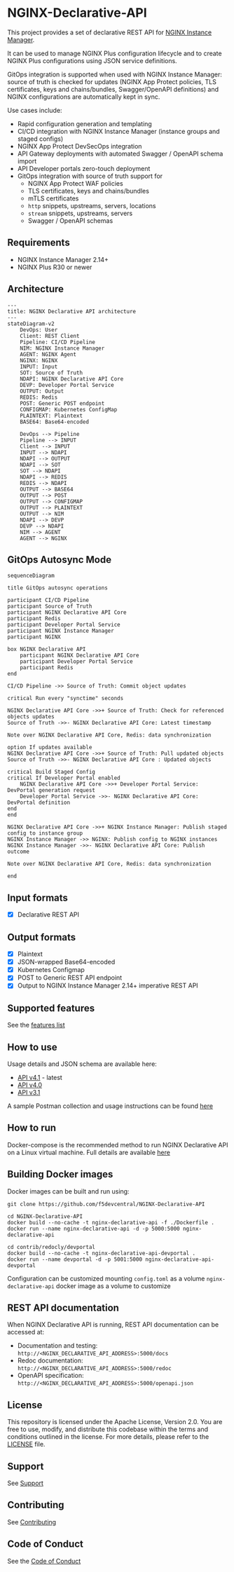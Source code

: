 # NGINX-Declarative-API

This project provides a set of declarative REST API for [NGINX Instance Manager](https://docs.nginx.com/nginx-management-suite/nim/).

It can be used to manage NGINX Plus configuration lifecycle and to create NGINX Plus configurations using JSON service definitions.

GitOps integration is supported when used with NGINX Instance Manager: source of truth is checked for updates (NGINX App Protect policies, TLS certificates, keys and chains/bundles, Swagger/OpenAPI definitions) and NGINX configurations are automatically kept in sync.

Use cases include:

- Rapid configuration generation and templating
- CI/CD integration with NGINX Instance Manager (instance groups and staged configs)
- NGINX App Protect DevSecOps integration
- API Gateway deployments with automated Swagger / OpenAPI schema import
- API Developer portals zero-touch deployment
- GitOps integration with source of truth support for
  - NGINX App Protect WAF policies
  - TLS certificates, keys and chains/bundles
  - mTLS certificates
  - `http` snippets, upstreams, servers, locations
  - `stream` snippets, upstreams, servers
  - Swagger / OpenAPI schemas

## Requirements

- NGINX Instance Manager 2.14+
- NGINX Plus R30 or newer

## Architecture

```mermaid
---
title: NGINX Declarative API architecture
---
stateDiagram-v2
    DevOps: User
    Client: REST Client
    Pipeline: CI/CD Pipeline
    NIM: NGINX Instance Manager
    AGENT: NGINX Agent
    NGINX: NGINX
    INPUT: Input
    SOT: Source of Truth
    NDAPI: NGINX Declarative API Core
    DEVP: Developer Portal Service
    OUTPUT: Output
    REDIS: Redis
    POST: Generic POST endpoint
    CONFIGMAP: Kubernetes ConfigMap
    PLAINTEXT: Plaintext
    BASE64: Base64-encoded

    DevOps --> Pipeline
    Pipeline --> INPUT
    Client --> INPUT
    INPUT --> NDAPI
    NDAPI --> OUTPUT
    NDAPI --> SOT
    SOT --> NDAPI
    NDAPI --> REDIS
    REDIS --> NDAPI
    OUTPUT --> BASE64
    OUTPUT --> POST
    OUTPUT --> CONFIGMAP
    OUTPUT --> PLAINTEXT
    OUTPUT --> NIM
    NDAPI --> DEVP
    DEVP --> NDAPI
    NIM --> AGENT
    AGENT --> NGINX
```

## GitOps Autosync Mode

```mermaid
sequenceDiagram

title GitOps autosync operations

participant CI/CD Pipeline
participant Source of Truth
participant NGINX Declarative API Core
participant Redis
participant Developer Portal Service
participant NGINX Instance Manager
participant NGINX

box NGINX Declarative API
    participant NGINX Declarative API Core
    participant Developer Portal Service
    participant Redis
end

CI/CD Pipeline ->> Source of Truth: Commit object updates

critical Run every "synctime" seconds

NGINX Declarative API Core ->>+ Source of Truth: Check for referenced objects updates
Source of Truth ->>- NGINX Declarative API Core: Latest timestamp

Note over NGINX Declarative API Core, Redis: data synchronization

option If updates available
NGINX Declarative API Core ->>+ Source of Truth: Pull updated objects
Source of Truth ->>- NGINX Declarative API Core : Updated objects

critical Build Staged Config
critical If Developer Portal enabled
    NGINX Declarative API Core ->>+ Developer Portal Service: DevPortal generation request
    Developer Portal Service ->>- NGINX Declarative API Core: DevPortal definition
end
end

NGINX Declarative API Core ->>+ NGINX Instance Manager: Publish staged config to instance group
NGINX Instance Manager ->> NGINX: Publish config to NGINX instances
NGINX Instance Manager ->>- NGINX Declarative API Core: Publish outcome

Note over NGINX Declarative API Core, Redis: data synchronization

end
```

## Input formats

- [X] Declarative REST API

## Output formats

- [X] Plaintext
- [X] JSON-wrapped Base64-encoded
- [X] Kubernetes Configmap
- [X] POST to Generic REST API endpoint
- [X] Output to NGINX Instance Manager 2.14+ imperative REST API
  
## Supported features

See the [features list](/FEATURES.md)

## How to use

Usage details and JSON schema are available here:

- [API v4.1](/USAGE-v4.1.md) - latest
- [API v4.0](/USAGE-v4.0.md)
- [API v3.1](/USAGE-v3.1.md)

A sample Postman collection and usage instructions can be found [here](/contrib/postman)

## How to run

Docker-compose is the recommended method to run NGINX Declarative API on a Linux virtual machine. Full details are available [here](https://github.com/f5devcentral/NGINX-Declarative-API/tree/main/contrib/docker-compose)

## Building Docker images

Docker images can be built and run using:

    git clone https://github.com/f5devcentral/NGINX-Declarative-API

    cd NGINX-Declarative-API
    docker build --no-cache -t nginx-declarative-api -f ./Dockerfile .
    docker run --name nginx-declarative-api -d -p 5000:5000 nginx-declarative-api

    cd contrib/redocly/devportal
    docker build --no-cache -t nginx-declarative-api-devportal .
    docker run --name devportal -d -p 5001:5000 nginx-declarative-api-devportal

Configuration can be customized mounting `config.toml` as a volume `nginx-declarative-api` docker image as a volume to customize 

## REST API documentation

When NGINX Declarative API is running, REST API documentation can be accessed at:

- Documentation and testing: `http://<NGINX_DECLARATIVE_API_ADDRESS>:5000/docs`
- Redoc documentation: `http://<NGINX_DECLARATIVE_API_ADDRESS>:5000/redoc`
- OpenAPI specification: `http://<NGINX_DECLARATIVE_API_ADDRESS>:5000/openapi.json`

## License

This repository is licensed under the Apache License, Version 2.0. You are free to use, modify, and distribute this codebase within the terms and conditions outlined in the license. For more details, please refer to the [LICENSE](/LICENSE.md) file.

## Support

See [Support](/SUPPORT.md)

## Contributing

See [Contributing](/CONTRIBUTING.md)

## Code of Conduct

See the [Code of Conduct](/code_of_conduct.md)
